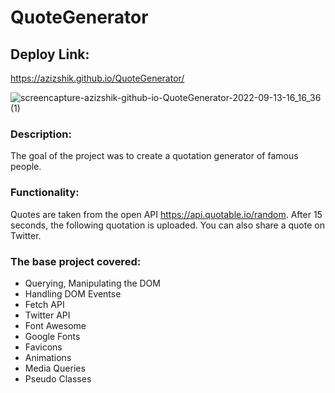 # QuoteGenerator

## Deploy Link:

https://azizshik.github.io/QuoteGenerator/ </br>

![screencapture-azizshik-github-io-QuoteGenerator-2022-09-13-16_16_36 (1)](https://user-images.githubusercontent.com/68865224/189912488-250a0ae6-8256-4c21-a780-994ba1bf0db0.png)

### Description:

The goal of the project was to create a quotation generator of famous people.

### Functionality:

Quotes are taken from the open API https://api.quotable.io/random.
After 15 seconds, the following quotation is uploaded.
You can also share a quote on Twitter.

### The base project covered:

- Querying, Manipulating the DOM
- Handling DOM Eventsе 
- Fetch API
- Twitter API
- Font Awesome
- Google Fonts
- Favicons
- Animations
- Media Queries
- Pseudo Classes
